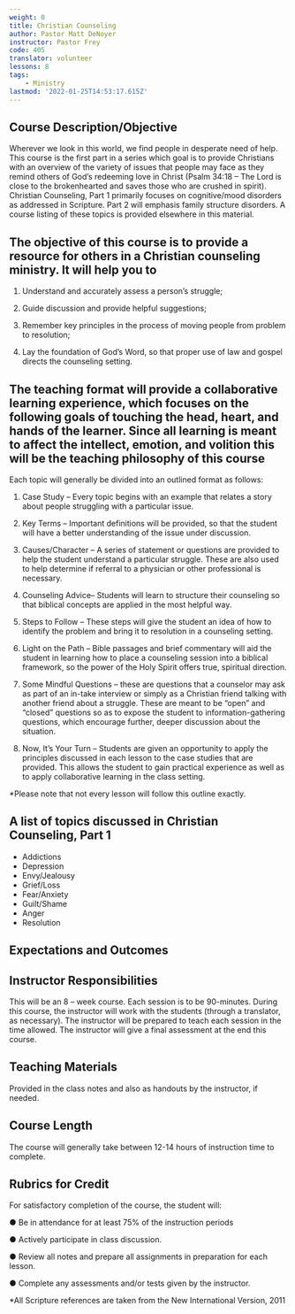 ```yaml
---
weight: 0
title: Christian Counseling
author: Pastor Matt DeNoyer
instructor: Pastor Frey
code: 405
translator: volunteer
lessons: 8
tags:
    - Ministry
lastmod: '2022-01-25T14:53:17.615Z'
---
```

## Course Description/Objective

Wherever we look in this world, we find people in desperate need of help. This course is the first part in a series which goal is to provide Christians with an overview of the variety of issues that people may face as they remind others of God’s redeeming love in Christ (Psalm 34:18 – The Lord is close to the brokenhearted and saves those who are crushed in spirit). Christian Counseling, Part 1 primarily focuses on cognitive/mood disorders as addressed in Scripture. Part 2 will emphasis family structure disorders. A course listing of these topics is provided elsewhere in this material.

## The objective of this course is to provide a resource for others in a Christian counseling ministry. It will help you to

1. Understand and accurately assess a person’s struggle;

2. Guide discussion and provide helpful suggestions;

3. Remember key principles in the process of moving people from problem to resolution;

4. Lay the foundation of God’s Word, so that proper use of law and gospel directs the counseling setting.

## The teaching format will provide a collaborative learning experience, which focuses on the following goals of touching the head, heart, and hands of the learner. Since all learning is meant to affect the intellect, emotion, and volition this will be the teaching philosophy of this course

Each topic will generally be divided into an outlined format as follows:

1. Case Study – Every topic begins with an example that relates a story about people struggling with a particular issue.

2. Key Terms – Important definitions will be provided, so that the student will have a better understanding of the issue under discussion.

3. Causes/Character – A series of statement or questions are provided to help the student understand a particular struggle. These are also used to help determine if referral to a physician or other professional is necessary.

4. Counseling Advice– Students will learn to structure their counseling so that biblical concepts are applied in the most helpful way.

5. Steps to Follow – These steps will give the student an idea of how to identify the problem and bring it to resolution in a counseling setting.

6. Light on the Path – Bible passages and brief commentary will aid the student in learning how to place a counseling session into a biblical framework, so the power of the Holy Spirit offers true, spiritual direction.

7. Some Mindful Questions – these are questions that a counselor may ask as part of an in-take interview or simply as a Christian friend talking with another friend about a struggle. These are meant to be “open” and “closed” questions so as to expose the student to information-gathering questions, which encourage further, deeper discussion about the situation.

8. Now, It’s Your Turn – Students are given an opportunity to apply the principles discussed in each lesson to the case studies that are provided. This allows the student to gain practical experience as well as to apply collaborative learning in the class setting.

*Please note that not every lesson will follow this outline exactly.

## A list of topics discussed in Christian Counseling, Part 1

- Addictions
- Depression
- Envy/Jealousy
- Grief/Loss
- Fear/Anxiety
- Guilt/Shame
- Anger
- Resolution

## Expectations and Outcomes

## Instructor Responsibilities  

This will be an 8 – week course. Each session is to be 90-minutes. During this course, the instructor will work with the students (through a translator, as necessary). The instructor will be prepared to teach each session in the time allowed. The instructor will give a final assessment at the end this course.

## Teaching Materials

Provided in the class notes and also as handouts by the instructor, if needed.

## Course Length  

The course will generally take between 12-14 hours of instruction time to complete.

## Rubrics for Credit

For satisfactory completion of the course, the student will:

● Be in attendance for at least 75% of the instruction periods

● Actively participate in class discussion.

● Review all notes and prepare all assignments in preparation for each lesson.

● Complete any assessments and/or tests given by the instructor.

*All Scripture references are taken from the New International Version, 2011
